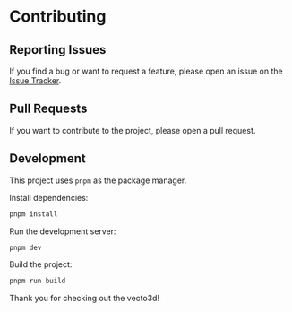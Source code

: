 # Contributing

## Reporting Issues

If you find a bug or want to request a feature, please open an issue on the [Issue Tracker](https://github.com/gauravsonii/vecto3d/issues).

## Pull Requests

If you want to contribute to the project, please open a pull request.

## Development

This project uses `pnpm` as the package manager.

Install dependencies:

```bash
pnpm install
```

Run the development server:

```bash
pnpm dev
```

Build the project:

```bash
pnpm run build
```

Thank you for checking out the vecto3d!
